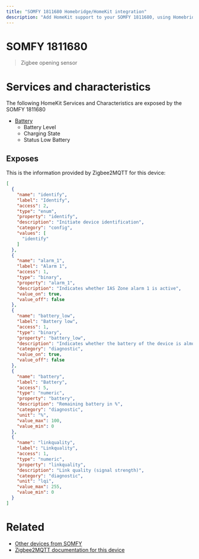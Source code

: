 ```yaml
---
title: "SOMFY 1811680 Homebridge/HomeKit integration"
description: "Add HomeKit support to your SOMFY 1811680, using Homebridge, Zigbee2MQTT and homebridge-z2m."
---
```

<!---
This file has been GENERATED using src/docgen/docgen.ts
DO NOT EDIT THIS FILE MANUALLY!
-->
# SOMFY 1811680
> Zigbee opening sensor


# Services and characteristics
The following HomeKit Services and Characteristics are exposed by
the SOMFY 1811680

* [Battery](../../battery.md)
  * Battery Level
  * Charging State
  * Status Low Battery



## Exposes

This is the information provided by Zigbee2MQTT for this device:

```json
[
  {
    "name": "identify",
    "label": "Identify",
    "access": 2,
    "type": "enum",
    "property": "identify",
    "description": "Initiate device identification",
    "category": "config",
    "values": [
      "identify"
    ]
  },
  {
    "name": "alarm_1",
    "label": "Alarm 1",
    "access": 1,
    "type": "binary",
    "property": "alarm_1",
    "description": "Indicates whether IAS Zone alarm 1 is active",
    "value_on": true,
    "value_off": false
  },
  {
    "name": "battery_low",
    "label": "Battery low",
    "access": 1,
    "type": "binary",
    "property": "battery_low",
    "description": "Indicates whether the battery of the device is almost empty",
    "category": "diagnostic",
    "value_on": true,
    "value_off": false
  },
  {
    "name": "battery",
    "label": "Battery",
    "access": 5,
    "type": "numeric",
    "property": "battery",
    "description": "Remaining battery in %",
    "category": "diagnostic",
    "unit": "%",
    "value_max": 100,
    "value_min": 0
  },
  {
    "name": "linkquality",
    "label": "Linkquality",
    "access": 1,
    "type": "numeric",
    "property": "linkquality",
    "description": "Link quality (signal strength)",
    "category": "diagnostic",
    "unit": "lqi",
    "value_max": 255,
    "value_min": 0
  }
]
```

# Related
* [Other devices from SOMFY](../index.md#somfy)
* [Zigbee2MQTT documentation for this device](https://www.zigbee2mqtt.io/devices/1811680.html)
